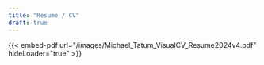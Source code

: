 ```yaml
---
title: "Resume / CV"
draft: true
---
```


{{< embed-pdf url="/images/Michael_Tatum_VisualCV_Resume2024v4.pdf" hideLoader="true" >}}
